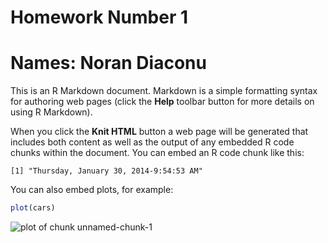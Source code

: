 # Homework Number 1
# Names: Noran Diaconu


This is an R Markdown document. Markdown is a simple formatting syntax for authoring web pages (click the **Help** toolbar button for more details on using R Markdown).

When you click the **Knit HTML** button a web page will be generated that includes both content as well as the output of any embedded R code chunks within the document. You can embed an R code chunk like this:


```
[1] "Thursday, January 30, 2014-9:54:53 AM"
```


You can also embed plots, for example:


```r
plot(cars)
```

![plot of chunk unnamed-chunk-1](figure/unnamed-chunk-1.png) 


